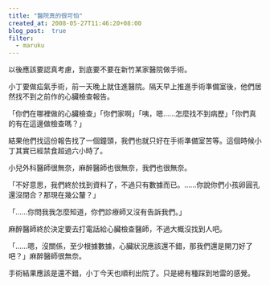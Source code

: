 ```yaml
---
title: "醫院真的很可怕"
created_at: 2008-05-27T11:46:20+08:00
blog_post:  true
filter:
  - maruku
---
```


以後應該要認真考慮，到底要不要在新竹某家醫院做手術。

小丁要做疝氣手術，前一天晚上就住進醫院。隔天早上推進手術準備室後，他們居然找不到之前作的心臟檢查報告。

「你們在哪裡做的心臟檢查」「你們家啊」「咦，嗯......怎麼找不到病歷」「你們真的有在這邊做檢查嗎？」

結果他們找這份報告找了一個鐘頭，我們也就只好在手術準備室苦等。這個時候小丁其實已經禁食超過六小時了。

小兒外科醫師很無奈，麻醉醫師也很無奈，我們也很無奈。

「不好意思，我們終於找到資料了，不過只有數據而已。......你說你們小孩卵圓孔還沒閉合？那現在幾公釐？」

「......你問我我怎麼知道，你們診療師又沒有告訴我們。」

麻醉醫師終於決定要去打電話給心臟檢查醫師，不過大概沒找到人吧。

「......嗯，沒關係，至少根據數據，心臟狀況應該還不錯，那我們還是開刀好了吧？」麻醉醫師很無奈。

手術結果應該是還不錯，小丁今天也順利出院了。只是總有種踩到地雷的感覺。
